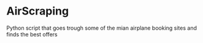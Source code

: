 # AirScraping
 Python script that goes trough some of the mian airplane booking sites and finds the best offers
